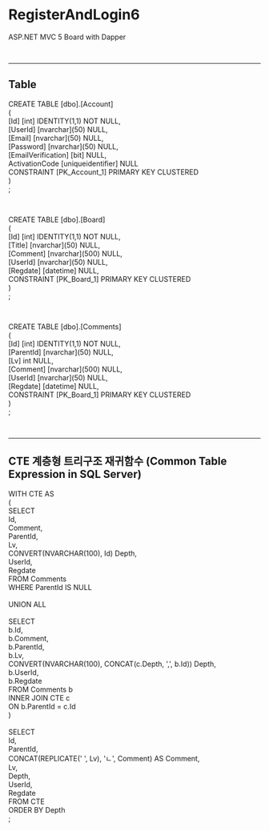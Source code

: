 # RegisterAndLogin6
ASP.NET MVC 5 Board with Dapper
<pre>

</pre>
<hr>
<h2>Table</h2>
CREATE TABLE [dbo].[Account] <br>
(<br>
  [Id] [int] IDENTITY(1,1) NOT NULL,<br>
  [UserId] [nvarchar](50) NULL,<br>
  [Email] [nvarchar](50) NULL,<br>
  [Password] [nvarchar](50) NULL,<br>
  [EmailVerification] [bit] NULL,<br>
  ActivationCode [uniqueidentifier] NULL<br>
  CONSTRAINT [PK_Account_1] PRIMARY KEY CLUSTERED<br>
)<br>
;
<pre>

</pre>
CREATE TABLE [dbo].[Board]<br>
(<br>
	[Id] [int] IDENTITY(1,1) NOT NULL,<br>
	[Title] [nvarchar](50) NULL,<br>
	[Comment] [nvarchar](500) NULL,<br>
	[UserId] [nvarchar](50) NULL,<br>
	[Regdate] [datetime] NULL,<br>
  	CONSTRAINT [PK_Board_1] PRIMARY KEY CLUSTERED <br>
 )<br>
 ;
<pre>

</pre>
CREATE TABLE [dbo].[Comments]<br>
(<br>
	[Id] [int] IDENTITY(1,1) NOT NULL,<br>
	[ParentId] [nvarchar](50) NULL,<br>
	[Lv] int NULL,<br>
	[Comment] [nvarchar](500) NULL,<br>
	[UserId] [nvarchar](50) NULL,<br>
	[Regdate] [datetime] NULL,<br>
  	CONSTRAINT [PK_Board_1] PRIMARY KEY CLUSTERED <br>
)<br>
;
<pre>

</pre>
<hr>
<h2>CTE 계층형 트리구조 재귀함수 (Common Table Expression in SQL Server)</h2>
WITH CTE AS<br>
(<br>
	SELECT <br>
		Id, <br>
		Comment,<br>
		ParentId, <br>
		Lv,<br>
		CONVERT(NVARCHAR(100), Id) Depth,<br>
		UserId, <br>
		Regdate<br>
	FROM Comments<br>
	WHERE ParentId IS NULL<br>
<br>
	UNION ALL<br>
<br>
	SELECT <br>
		b.Id, <br>
		b.Comment, <br>
		b.ParentId, <br>
		b.Lv, <br>
		CONVERT(NVARCHAR(100), CONCAT(c.Depth, ',', b.Id)) Depth,<br>
		b.UserId, <br>
		b.Regdate<br>
	FROM Comments b<br>
	INNER JOIN CTE c<br>
	ON b.ParentId = c.Id<br>
)<br>
<br>
SELECT <br>
	Id, <br>
	ParentId, <br>
	CONCAT(REPLICATE('		', Lv), 'ㄴ', Comment) AS Comment, <br>
	Lv, <br>
	Depth,<br>
	UserId,<br>
	Regdate<br>
FROM CTE<br>
ORDER BY Depth<br>
;<br>
